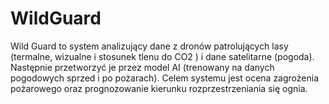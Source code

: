 # WildGuard

Wild Guard to system analizujący dane z dronów patrolujących lasy (termalne, wizualne i stosunek tlenu do CO2 ) i dane satelitarne (pogoda). Następnie przetworzyć je przez model AI (trenowany na danych pogodowych sprzed i po pożarach). Celem systemu jest ocena zagrożenia pożarowego oraz prognozowanie kierunku rozprzestrzeniania się ognia.
